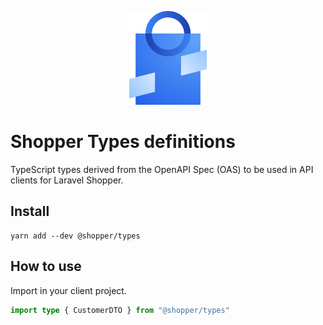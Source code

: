<p align="center">
  <img src="https://github.com/shopperlabs/art/blob/main/logomark.svg" alt="Shopper Logo" height="150" />
</p>

# Shopper Types definitions

TypeScript types derived from the OpenAPI Spec (OAS) to be used in API clients for Laravel Shopper.

## Install

```shell
yarn add --dev @shopper/types
```

## How to use

Import in your client project.
```ts
import type { CustomerDTO } from "@shopper/types"
```
